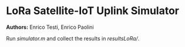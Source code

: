 # LoRa Satellite-IoT Uplink Simulator

**Authors:** Enrico Testi, Enrico Paolini

Run *simulator.m* and collect the results in *resultsLoRa/*.
